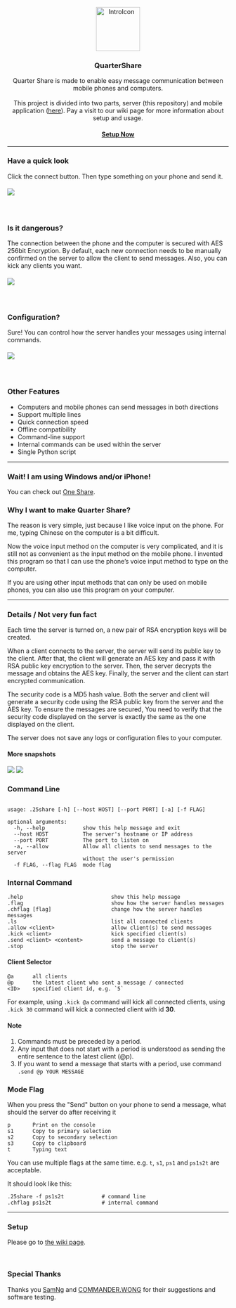 <p align="center">
	<a href="https://github.com/jerrylum/.25share"><img src="https://i.imgur.com/SZTjDWl.png" alt="IntroIcon" width="100"></a>
</p>
<h3 align="center">QuarterShare</h3>
<p align="center">
Quarter Share is made to enable easy message communication between mobile phones and computers. <br><br>
This project is divided into two parts, server (this repository) and mobile application
(<a href="https://github.com/jerrylum/.25share-android">here</a>). Pay a visit to our wiki page for more information about setup and usage.
</p>

<h4 align="center"><a href="https://github.com/jerrylum/.25share/wiki">Setup Now</a></h4>

---

### Have a quick look

Click the connect button. Then type something on your phone and send it.

<h5 align="left">
<img src="https://i.imgur.com/SAdyYWm.gif">
</h5>

<br>

### Is it dangerous?

The connection between the phone and the computer is secured with AES 256bit Encryption. By default, each new connection needs to be manually confirmed on the server to allow the client to send messages. Also, you can kick any clients you want.

<h5 align="left">
<img src="https://i.imgur.com/4S9r4R0.gif">
</h5>
<br>

### Configuration?

Sure! You can control how the server handles your messages using internal commands.

<h5 align="left">
<img src="https://i.imgur.com/0iSVWNZ.gif">
</h5>

<br>


### Other Features

- Computers and mobile phones can send messages in both directions
- Support multiple lines
- Quick connection speed
- Offline compatibility
- Command-line support
- Internal commands can be used within the server 
- Single Python script



---

### Wait! I am using Windows and/or iPhone!

You can check out [One Share](https://github.com/Jerrylum/OneShare). 


### Why I want to make Quarter Share?

The reason is very simple, just because I like voice input on the phone. For me, typing Chinese on the computer is a bit difficult.  

Now the voice input method on the computer is very complicated, and it is still not as convenient as the input method on the mobile phone. I invented this program so that I can use the phone’s voice input method to type on the computer.  

If you are using other input methods that can only be used on mobile phones, you can also use this program on your computer.

---

### Details / Not very fun fact

Each time the server is turned on, a new pair of RSA encryption keys will be created.  

When a client connects to the server, the server will send its public key to the client. After that, the client will generate an AES key and pass it with RSA public key encryption to the server. Then, the server decrypts the message and obtains the AES key. Finally, the server and the client can start encrypted communication.  

The security code is a MD5 hash value. Both the server and client will generate a security code using the RSA public key from the server and the AES key. To ensure the messages are secured, You need to verify that the security code displayed on the server is exactly the same as the one displayed on the client.

The server does not save any logs or configuration files to your computer.  


#### More snapshots


<img src="https://i.imgur.com/oeJoQ0M.png">


<img src="https://i.imgur.com/sgTCEC8.png">




### Command Line

```

usage: .25share [-h] [--host HOST] [--port PORT] [-a] [-f FLAG]    

optional arguments:
  -h, --help            show this help message and exit
  --host HOST           The server's hostname or IP address
  --port PORT           The port to listen on
  -a, --allow           Allow all clients to send messages to the server
                        without the user's permission
  -f FLAG, --flag FLAG  mode flag

```


### Internal Command

```
.help                            show this help message
.flag                            show how the server handles messages
.chflag [flag]                   change how the server handles messages
.ls                              list all connected clients
.allow <client>                  allow client(s) to send messages
.kick <client>                   kick specified client(s)
.send <client> <content>         send a message to client(s)
.stop                            stop the server
```
    
#### Client Selector
```
@a      all clients
@p      the latest client who sent a message / connected
<ID>    specified client id, e.g. `5`
```

For example, using `.kick @a` command will kick all connected clients, using `.kick 30` command will kick a connected client with id **30**.

    
#### Note
1. Commands must be preceded by a period.
2. Any input that does not start with a period is understood as sending
the entire sentence to the latest client (@p).
3. If you want to send a message that starts with a period, use command 
`.send @p YOUR MESSAGE`

### Mode Flag

When you press the "Send" button on your phone to send a message, what should the server do after receiving it

```
p       Print on the console
s1      Copy to primary selection
s2      Copy to secondary selection
s3      Copy to clipboard
t       Typing text
```

You can use multiple flags at the same time. e.g. `t`, `s1`, `ps1` and `ps1s2t` are acceptable.  

It should look like this:
```
.25share -f ps1s2t            # command line
.chflag ps1s2t                # internal command
```


---

### Setup

Please go to [the wiki page](https://github.com/jerrylum/.25share/wiki).  

<br>

### Special Thanks

Thanks you [SamNg](https://github.com/ngkachunhlp) and [COMMANDER.WONG](https://github.com/COMMANDERWONG) for their suggestions and software testing.
